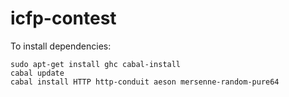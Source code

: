 icfp-contest
============

To install dependencies:

```
sudo apt-get install ghc cabal-install
cabal update
cabal install HTTP http-conduit aeson mersenne-random-pure64
```
